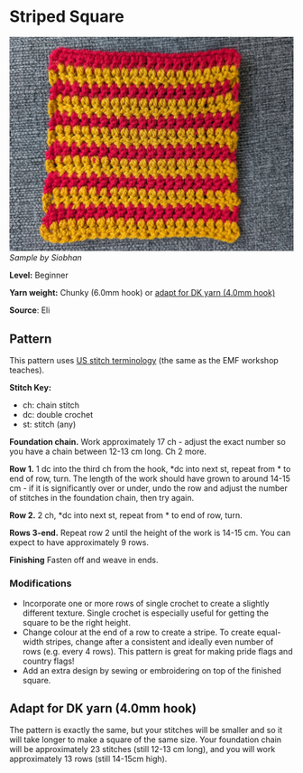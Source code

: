# Striped Square

![Red and yellow striped square](../../assets/images/red_yellow_striped_square.jpg)
*Sample by Siobhan*

**Level:** Beginner

**Yarn weight:** Chunky (6.0mm hook) or [adapt for DK yarn (4.0mm hook)](#adapt-for-dk-yarn-40mm-hook)

**Source**: Eli

## Pattern

This pattern uses [US stitch terminology](https://easycrochet.com/uk-to-us-crochet-terms/) (the same as the EMF workshop teaches).

**Stitch Key:**
* ch: chain stitch
* dc: double crochet
* st: stitch (any)

**Foundation chain.** Work approximately 17 ch - adjust the exact number so you have a chain between 12-13 cm long. Ch 2 more.

**Row 1.** 1 dc into the third ch from the hook, *dc into next st, repeat from * to end of row, turn. The length of the work should have grown to around 14-15 cm - if it is significantly over or under, undo the row and adjust the number of stitches in the foundation chain, then try again.

**Row 2.** 2 ch, *dc into next st, repeat from * to end of row, turn.

**Rows 3-end.** Repeat row 2 until the height of the work is 14-15 cm. You can expect to have approximately 9 rows.

**Finishing** Fasten off and weave in ends.

### Modifications
* Incorporate one or more rows of single crochet to create a slightly different texture. Single crochet is especially useful for getting the square to be the right height.
* Change colour at the end of a row to create a stripe. To create equal-width stripes, change after a consistent and ideally even number of rows (e.g. every 4 rows). This pattern is great for making pride flags and country flags!
* Add an extra design by sewing or embroidering on top of the finished square.

## Adapt for DK yarn (4.0mm hook)

The pattern is exactly the same, but your stitches will be smaller and so it will take longer to make a square of the same size. Your foundation chain will be approximately 23 stitches (still 12-13 cm long), and you will work approximately 13 rows (still 14-15cm high).
